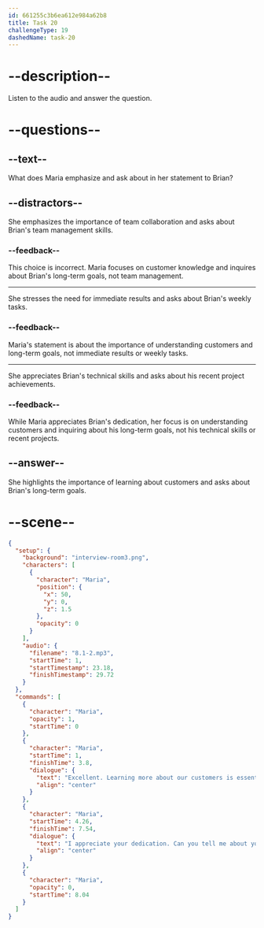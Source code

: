 ```yaml
---
id: 661255c3b6ea612e984a62b8
title: Task 20
challengeType: 19
dashedName: task-20
---
```


<!-- (Audio) Maria: Excellent. Learning more about our customers is essential. I appreciate your dedication. Can you tell me about your long-term goals? -->

# --description--

Listen to the audio and answer the question.

# --questions--

## --text--

What does Maria emphasize and ask about in her statement to Brian?

## --distractors--

She emphasizes the importance of team collaboration and asks about Brian's team management skills.

### --feedback--

This choice is incorrect. Maria focuses on customer knowledge and inquires about Brian's long-term goals, not team management.

---

She stresses the need for immediate results and asks about Brian's weekly tasks.

### --feedback--

Maria's statement is about the importance of understanding customers and long-term goals, not immediate results or weekly tasks.

---

She appreciates Brian's technical skills and asks about his recent project achievements.

### --feedback--

While Maria appreciates Brian's dedication, her focus is on understanding customers and inquiring about his long-term goals, not his technical skills or recent projects.

## --answer--

She highlights the importance of learning about customers and asks about Brian's long-term goals.

# --scene--

```json
{
  "setup": {
    "background": "interview-room3.png",
    "characters": [
      {
        "character": "Maria",
        "position": {
          "x": 50,
          "y": 0,
          "z": 1.5
        },
        "opacity": 0
      }
    ],
    "audio": {
      "filename": "8.1-2.mp3",
      "startTime": 1,
      "startTimestamp": 23.18,
      "finishTimestamp": 29.72
    }
  },
  "commands": [
    {
      "character": "Maria",
      "opacity": 1,
      "startTime": 0
    },
    {
      "character": "Maria",
      "startTime": 1,
      "finishTime": 3.8,
      "dialogue": {
        "text": "Excellent. Learning more about our customers is essential.",
        "align": "center"
      }
    },
    {
      "character": "Maria",
      "startTime": 4.26,
      "finishTime": 7.54,
      "dialogue": {
        "text": "I appreciate your dedication. Can you tell me about your long-term goals?",
        "align": "center"
      }
    },
    {
      "character": "Maria",
      "opacity": 0,
      "startTime": 8.04
    }
  ]
}
```

